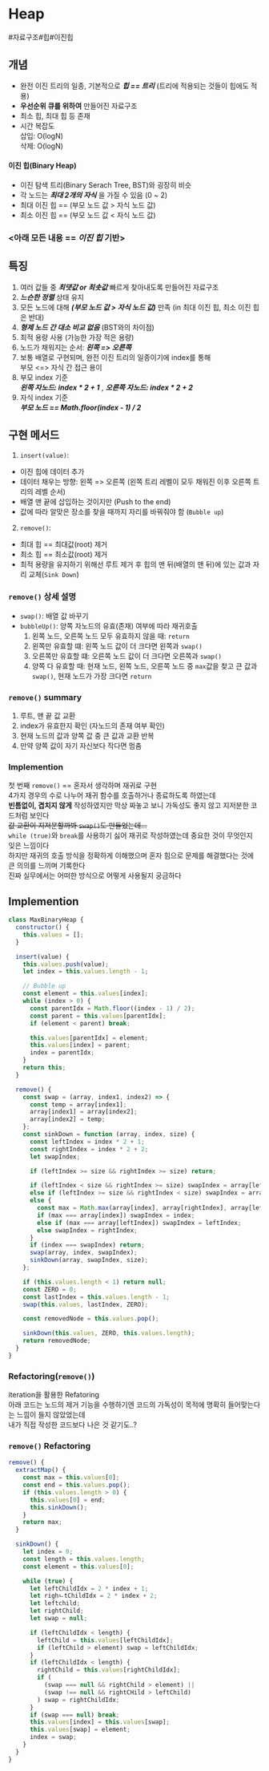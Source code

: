 # Heap

#자료구조#힙#이진힙

## 개념
- 완전 이진 트리의 일종, 기본적으로 **_힙 == 트리_** (트리에 적용되는 것들이 힙에도 적용)
- **우선순위 큐를 위하여** 만들어진 자료구조
- 최소 힙, 최대 힙 등 존재
- 시간 복잡도  
  삽입: O(logN)  
  삭제: O(logN)

#### 이진 힙(Binary Heap)
- 이진 탐색 트리(Binary Serach Tree, BST)와 굉장히 비슷
- 각 노드는 **_최대 2개의 자식_** 을 가질 수 있음 (0 ~ 2)
- 최대 이진 힙 == (부모 노드 값 > 자식 노드 값)
- 최소 이진 힙 == (부모 노드 값 < 자식 노드 값)

### <아래 모든 내용 == **_이진 힙_** 기반>

## 특징 
1. 여러 값들 중 **_최댓값 or 최솟값_** 빠르게 찾아내도록 만들어진 자료구조
2. **_느슨한 정렬_** 상태 유지
3. 모든 노드에 대해 **_(부모 노드 값 > 자식 노드 값)_** 만족 (in 최대 이진 힙, 최소 이진 힙은 반대)
4. **_형제 노드 간 대소 비교 없음_** (BST와의 차이점)
5. 최적 용량 사용 (가능한 가장 적은 용량)
6. 노드가 채워지는 순서: **_왼쪽 => 오른쪽_**
7. 보통 배열로 구현되며, 완전 이진 트리의 일종이기에 index를 통해  
  부모 <=> 자식 간 접근 용이
8. 부모 index 기준  
  **_왼쪽 자노드: index * 2 + 1_** , **_오른쪽 자노드: index * 2 + 2_**
9. 자식 index 기준  
  **_부모 노드 == Math.floor(index - 1) / 2_**


## 구현 메서드
1. `insert(value)`:  
- 이진 힙에 데이터 추가  
- 데이터 채우는 방향: 왼쪽 => 오른쪽 (왼쪽 트리 레벨이 모두 채워진 이후 오른쪽 트리의 레벨 순서)  
- 배열 맨 끝에 삽입하는 것이지만 (Push to the end)  
- 값에 따라 알맞은 장소를 찾을 때까지 자리를 바꿔줘야 함 (`Bubble up`)  
2. `remove()`:  
- 최대 힙 == 최대값(root) 제거
- 최소 힙 == 최소값(root) 제거
- 최적 용량을 유지하기 위해선 루트 제거 후 힙의 맨 뒤(배열의 맨 뒤)에 있는 값과 자리 교체(`Sink Down`)  

### `remove()` 상세 설명
- `swap()`: 배열 값 바꾸기
- `bubbleUp()`: 양쪽 자노드의 유효(존재) 여부에 따라 재귀호출
  1. 왼쪽 노드, 오른쪽 노드 모두 유효하지 않을 때: `return`
  2. 왼쪽만 유효할 떄: 왼쪽 노드 값이 더 크다면 왼쪽과 `swap()`
  3. 오른쪽만 유효할 떄: 오른쪽 노드 값이 더 크다면 오른쪽과 `swap()`
  4. 양쪽 다 유효할 때: 현재 노드, 왼쪽 노드, 오른쪽 노드 중 `max`값을 찾고 큰 값과 `swap()`, 현재 노드가 가장 크다면 `return`

### `remove()` summary
1. 루트, 맨 끝 값 교환
2. index가 유효한지 확인 (자노드의 존재 여부 확인)
3. 현재 노드의 값과 양쪽 값 중 큰 값과 교환 반복
4. 만약 양쪽 값이 자기 자신보다 작다면 멈춤

### Implemention
첫 번째 `remove()` == 혼자서 생각하며 재귀로 구현  
4가지 경우의 수로 나누어 재귀 함수를 호출하거나 종료하도록 하였는데  
**빈틈없이, 겹치지 않게** 작성하였지만 막상 짜놓고 보니 가독성도 좋지 않고 지저분한 코드처럼 보인다  
~~값 교환이 지저분할까봐 `swap()`도 만들었는데...~~  
`while (true)`와 `break`를 사용하기 싫어 재귀로 작성하였는데 중요한 것이 무엇인지 잊은 느낌이다  
하지만 재귀의 호출 방식을 정확하게 이해했으며 혼자 힘으로 문제를 해결했다는 것에 큰 의의를 느끼며 기록한다  
진짜 실무에서는 어떠한 방식으로 어떻게 사용될지 궁금하다  

## Implemention
```js
class MaxBinaryHeap {
  constructor() {
    this.values = [];
  }

  insert(value) {
    this.values.push(value);
    let index = this.values.length - 1;

    // Bubble up
    const element = this.values[index];
    while (index > 0) {
      const parentIdx = Math.floor((index - 1) / 2);
      const parent = this.values[parentIdx];
      if (element < parent) break;

      this.values[parentIdx] = element;
      this.values[index] = parent;
      index = parentIdx;
    }
    return this;
  }

  remove() {
    const swap = (array, index1, index2) => {
      const temp = array[index1];
      array[index1] = array[index2];
      array[index2] = temp;
    };
    const sinkDown = function (array, index, size) {
      const leftIndex = index * 2 + 1;
      const rightIndex = index * 2 + 2;
      let swapIndex;

      if (leftIndex >= size && rightIndex >= size) return;

      if (leftIndex < size && rightIndex >= size) swapIndex = array[leftIndex] > array[index] ? leftIndex : index;
      else if (leftIndex >= size && rightIndex < size) swapIndex = array[rightIndex] > array[index] ? rightIndex : index;
      else { 
        const max = Math.max(array[index], array[rightIndex], array[leftIndex]);
        if (max === array[index]) swapIndex = index;
        else if (max === array[leftIndex]) swapIndex = leftIndex;
        else swapIndex = rightIndex;
      }
      if (index === swapIndex) return;
      swap(array, index, swapIndex);
      sinkDown(array, swapIndex, size);
    };

    if (this.values.length < 1) return null;
    const ZERO = 0;
    const lastIndex = this.values.length - 1;
    swap(this.values, lastIndex, ZERO);

    const removedNode = this.values.pop();

    sinkDown(this.values, ZERO, this.values.length);
    return removedNode;
  }
}
```

### Refactoring(`remove()`)
iteration을 활용한 Refatoring  
아래 코드는 노드의 제거 기능을 수행하기엔 코드의 가독성이 목적에 명확히 들어맞는다는 느낌이 들지 않았었는데  
내가 직접 작성한 코드보다 나은 것 같기도..?  

### `remove()` Refactoring
```js
remove() {
  extractMap() {
    const max = this.values[0];
    const end = this.values.pop();
    if (this.values.length > 0) {
      this.values[0] = end;
      this.sinkDown();
    }
    return max;
  }

  sinkDown() {
    let index = 0;
    const length = this.values.length;
    const element = this.values[0];

    while (true) {
      let leftChildIdx = 2 * index + 1;
      let righㄴtChildIdx = 2 * index + 2;
      let leftchild;
      let rightChild;
      let swap = null;

      if (leftChildIdx < length) {
        leftChild = this.values[leftChildIdx];
        if (leftChild > element) swap = leftChildIdx;
      }
      if (leftChildIdx < length) {
        rightChild = this.values[rightChildIdx];
        if (
          (swap === null && rightChild > element) ||
          (swap !== null && rightCHild > leftChild)
        ) swap = rightChildIdx;
      }
      if (swap === null) break; 
      this.values[index] = this.values[swap];
      this.values[swap] = element;
      index = swap;
    }
  }
}
```
